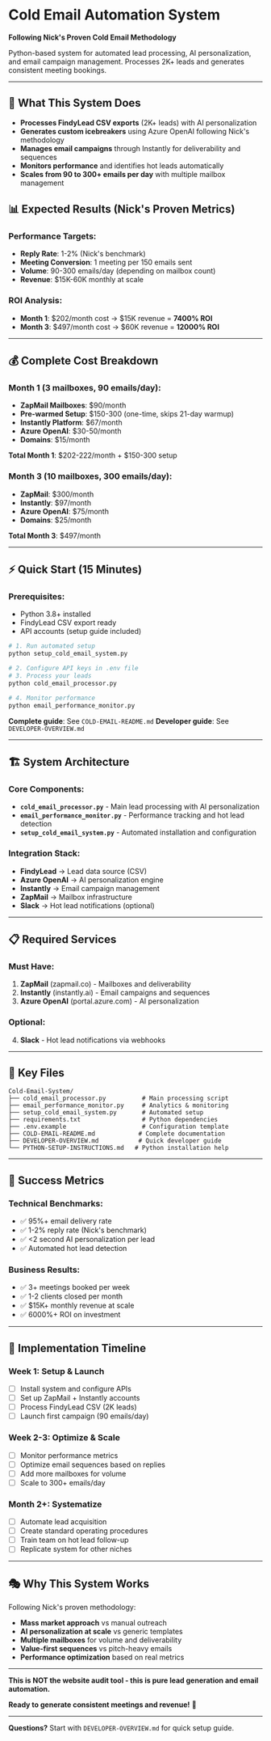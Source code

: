 # Cold Email Automation System

**Following Nick's Proven Cold Email Methodology**

Python-based system for automated lead processing, AI personalization, and email campaign management. Processes 2K+ leads and generates consistent meeting bookings.

---

## 🎯 What This System Does

- **Processes FindyLead CSV exports** (2K+ leads) with AI personalization
- **Generates custom icebreakers** using Azure OpenAI following Nick's methodology
- **Manages email campaigns** through Instantly for deliverability and sequences
- **Monitors performance** and identifies hot leads automatically
- **Scales from 90 to 300+ emails per day** with multiple mailbox management

## 📊 Expected Results (Nick's Proven Metrics)

### Performance Targets:
- **Reply Rate**: 1-2% (Nick's benchmark)
- **Meeting Conversion**: 1 meeting per 150 emails sent
- **Volume**: 90-300 emails/day (depending on mailbox count)
- **Revenue**: $15K-60K monthly at scale

### ROI Analysis:
- **Month 1**: $202/month cost → $15K revenue = **7400% ROI**
- **Month 3**: $497/month cost → $60K revenue = **12000% ROI**

---

## 💰 Complete Cost Breakdown

### Month 1 (3 mailboxes, 90 emails/day):
- **ZapMail Mailboxes**: $90/month
- **Pre-warmed Setup**: $150-300 (one-time, skips 21-day warmup)
- **Instantly Platform**: $67/month
- **Azure OpenAI**: $30-50/month
- **Domains**: $15/month

**Total Month 1**: $202-222/month + $150-300 setup

### Month 3 (10 mailboxes, 300 emails/day):
- **ZapMail**: $300/month
- **Instantly**: $97/month
- **Azure OpenAI**: $75/month
- **Domains**: $25/month

**Total Month 3**: $497/month

---

## ⚡ Quick Start (15 Minutes)

### Prerequisites:
- Python 3.8+ installed
- FindyLead CSV export ready
- API accounts (setup guide included)

```bash
# 1. Run automated setup
python setup_cold_email_system.py

# 2. Configure API keys in .env file
# 3. Process your leads
python cold_email_processor.py

# 4. Monitor performance
python email_performance_monitor.py
```

**Complete guide**: See `COLD-EMAIL-README.md`
**Developer guide**: See `DEVELOPER-OVERVIEW.md`

---

## 🏗️ System Architecture

### Core Components:
- **`cold_email_processor.py`** - Main lead processing with AI personalization
- **`email_performance_monitor.py`** - Performance tracking and hot lead detection
- **`setup_cold_email_system.py`** - Automated installation and configuration

### Integration Stack:
- **FindyLead** → Lead data source (CSV)
- **Azure OpenAI** → AI personalization engine
- **Instantly** → Email campaign management
- **ZapMail** → Mailbox infrastructure
- **Slack** → Hot lead notifications (optional)

---

## 📋 Required Services

### Must Have:
1. **ZapMail** (zapmail.co) - Mailboxes and deliverability
2. **Instantly** (instantly.ai) - Email campaigns and sequences
3. **Azure OpenAI** (portal.azure.com) - AI personalization

### Optional:
4. **Slack** - Hot lead notifications via webhooks

---

## 🔧 Key Files

```
Cold-Email-System/
├── cold_email_processor.py          # Main processing script
├── email_performance_monitor.py     # Analytics & monitoring
├── setup_cold_email_system.py       # Automated setup
├── requirements.txt                 # Python dependencies
├── .env.example                     # Configuration template
├── COLD-EMAIL-README.md            # Complete documentation
├── DEVELOPER-OVERVIEW.md           # Quick developer guide
└── PYTHON-SETUP-INSTRUCTIONS.md   # Python installation help
```

---

## 🎯 Success Metrics

### Technical Benchmarks:
- ✅ 95%+ email delivery rate
- ✅ 1-2% reply rate (Nick's benchmark)
- ✅ <2 second AI personalization per lead
- ✅ Automated hot lead detection

### Business Results:
- ✅ 3+ meetings booked per week
- ✅ 1-2 clients closed per month
- ✅ $15K+ monthly revenue at scale
- ✅ 6000%+ ROI on investment

---

## 🚀 Implementation Timeline

### Week 1: Setup & Launch
- [ ] Install system and configure APIs
- [ ] Set up ZapMail + Instantly accounts
- [ ] Process FindyLead CSV (2K leads)
- [ ] Launch first campaign (90 emails/day)

### Week 2-3: Optimize & Scale
- [ ] Monitor performance metrics
- [ ] Optimize email sequences based on replies
- [ ] Add more mailboxes for volume
- [ ] Scale to 300+ emails/day

### Month 2+: Systematize
- [ ] Automate lead acquisition
- [ ] Create standard operating procedures
- [ ] Train team on hot lead follow-up
- [ ] Replicate system for other niches

---

## 🎭 Why This System Works

Following Nick's proven methodology:
- **Mass market approach** vs manual outreach
- **AI personalization at scale** vs generic templates
- **Multiple mailboxes** for volume and deliverability
- **Value-first sequences** vs pitch-heavy emails
- **Performance optimization** based on real metrics

---

**This is NOT the website audit tool - this is pure lead generation and email automation.**

**Ready to generate consistent meetings and revenue!** 🚀

---

**Questions?** Start with `DEVELOPER-OVERVIEW.md` for quick setup guide.